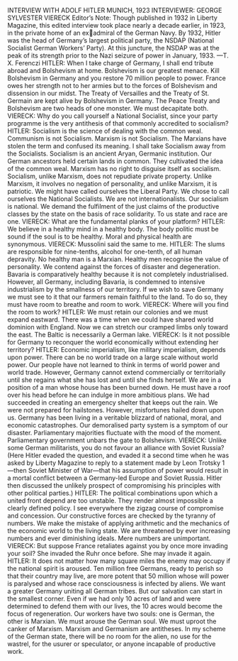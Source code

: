 INTERVIEW WITH
ADOLF HITLER
MUNICH, 1923
INTERVIEWER:
GEORGE SYLVESTER VIERECK
Editor’s Note: Though published in 1932 in Liberty Magazine, this edited
interview took place nearly a decade earlier, in 1923, in the private home of an exadmiral of the German Navy. By 1932, Hitler was the head of Germany’s largest
political party, the NSDAP (National Socialist German Workers’ Party). At this
juncture, the NSDAP was at the peak of its strength prior to the Nazi seizure of
power in January, 1933. —T. X. Ferenczi
HITLER: When I take charge of Germany, I shall end tribute abroad and
Bolshevism at home. Bolshevism is our greatest menace. Kill Bolshevism in
Germany and you restore 70 million people to power. France owes her strength
not to her armies but to the forces of Bolshevism and dissension in our midst.
The Treaty of Versailles and the Treaty of St. Germain are kept alive by
Bolshevism in Germany. The Peace Treaty and Bolshevism are two heads of one
monster. We must decapitate both.
VIERECK: Why do you call yourself a National Socialist, since your party
programme is the very antithesis of that commonly accredited to socialism?
HITLER: Socialism is the science of dealing with the common weal. Communism
is not Socialism. Marxism is not Socialism. The Marxians have stolen the term and
confused its meaning. I shall take Socialism away from the Socialists.
Socialism is an ancient Aryan, Germanic institution. Our German ancestors held
certain lands in common. They cultivated the idea of the common weal. Marxism
has no right to disguise itself as socialism. Socialism, unlike Marxism, does not
repudiate private property. Unlike Marxism, it involves no negation of personality,
and unlike Marxism, it is patriotic.
We might have called ourselves the Liberal Party. We chose to call ourselves
the National Socialists. We are not internationalists. Our socialism is national. We
demand the fulfilment of the just claims of the productive classes by the state on
the basis of race solidarity. To us state and race are one.
VIERECK: What are the fundamental planks of your platform?
HITLER: We believe in a healthy mind in a healthy body. The body politic must
be sound if the soul is to be healthy. Moral and physical health are synonymous.
VIERECK: Mussolini said the same to me.
HITLER: The slums are responsible for nine-tenths, alcohol for one-tenth, of all
human depravity. No healthy man is a Marxian. Healthy men recognise the value
of personality. We contend against the forces of disaster and degeneration.
Bavaria is comparatively healthy because it is not completely industrialised.
However, all Germany, including Bavaria, is condemned to intensive industrialism
by the smallness of our territory. If we wish to save Germany we must see to it
that our farmers remain faithful to the land. To do so, they must have room to
breathe and room to work.
VIERECK: Where will you find the room to work?
HITLER: We must retain our colonies and we must expand eastward. There was
a time when we could have shared world dominion with England. Now we can
stretch our cramped limbs only toward the east. The Baltic is necessarily a German
lake.
VIERECK: Is it not possible for Germany to reconquer the world economically
without extending her territory?
HITLER: Economic imperialism, like military imperialism, depends upon power.
There can be no world trade on a large scale without world power. Our people
have not learned to think in terms of world power and world trade. However,
Germany cannot extend commercially or territorially until she regains what she
has lost and until she finds herself.
We are in a position of a man whose house has been burned down. He must
have a roof over his head before he can indulge in more ambitious plans. We had
succeeded in creating an emergency shelter that keeps out the rain. We were not
prepared for hailstones. However, misfortunes hailed down upon us. Germany has
been living in a veritable blizzard of national, moral, and economic catastrophes.
Our demoralised party system is a symptom of our disaster. Parliamentary
majorities fluctuate with the mood of the moment. Parliamentary government
unbars the gate to Bolshevism.
VIERECK: Unlike some German militarists, you do not favour an alliance with
Soviet Russia?
(Here Hitler evaded the question, and evaded it a second time when he was
asked by Liberty Magazine to reply to a statement made by Leon Trotsky
1—then
Soviet Minister of War—that his assumption of power would result in a mortal
conflict between a Germany-led Europe and Soviet Russia. Hitler then discussed
the unlikely prospect of compromising his principles with other political parties.)
HITLER: The political combinations upon which a united front depend are too
unstable. They render almost impossible a clearly defined policy. I see everywhere
the zigzag course of compromise and concession. Our constructive forces are
checked by the tyranny of numbers. We make the mistake of applying arithmetic
and the mechanics of the economic world to the living state. We are threatened
by ever increasing numbers and ever diminishing ideals. Mere numbers are
unimportant.
VIERECK: But suppose France retaliates against you by once more invading your
soil? She invaded the Ruhr once before. She may invade it again.
HITLER: It does not matter how many square miles the enemy may occupy if
the national spirit is aroused. Ten million free Germans, ready to perish so that
their country may live, are more potent that 50 million whose will power is
paralysed and whose race consciousness is infected by aliens.
We want a greater Germany uniting all German tribes. But our salvation can
start in the smallest corner. Even if we had only 10 acres of land and were
determined to defend them with our lives, the 10 acres would become the focus
of regeneration. Our workers have two souls: one is German, the other is Marxian.
We must arouse the German soul. We must uproot the canker of Marxism.
Marxism and Germanism are antitheses.
In my scheme of the German state, there will be no room for the alien, no use
for the wastrel, for the usurer or speculator, or anyone incapable of productive
work.